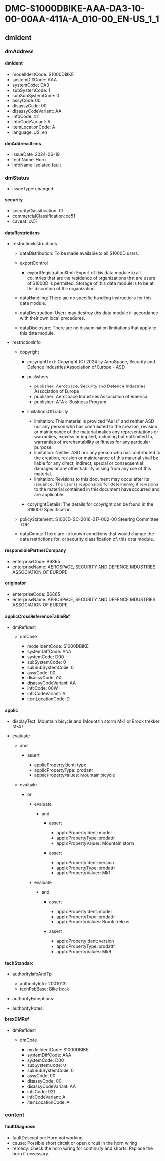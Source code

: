 # DMC-S1000DBIKE-AAA-DA3-10-00-00AA-411A-A_010-00_EN-US_1_1

## dmIdent

### dmAddress

#### dmIdent

*   modelIdentCode: S1000DBIKE
*   systemDiffCode: AAA
*   systemCode: DA3
*   subSystemCode: 1
*   subSubSystemCode: 0
*   assyCode: 00
*   disassyCode: 00
*   disassyCodeVariant: AA
*   infoCode: 411
*   infoCodeVariant: A
*   itemLocationCode: A
*   language: US, en

#### dmAddressItems

*   issueDate: 2024-06-19
*   techName: Horn
*   infoName: Isolated fault

### dmStatus

*   issueType: changed

#### security

*   securityClassification: 01
*   commercialClassification: cc51
*   caveat: cv51

#### dataRestrictions

*   restrictionInstructions

    *   dataDistribution: To be made available to all S1000D users.
    *   exportControl

        *   exportRegistrationStmt: Export of this data module to all countries that are the residence of organizations that are users of S1000D is permitted. Storage of this data module is to be at the discretion of the organization.
    *   dataHandling: There are no specific handling instructions for this data module.
    *   dataDestruction: Users may destroy this data module in accordance with their own local procedures.
    *   dataDisclosure: There are no dissemination limitations that apply to this data module.

*   restrictionInfo

    *   copyright

        *   copyrightText: Copyright (C) 2024 by AeroSpace, Security and Defence Industries Association of Europe - ASD
        *   publishers

            *   publisher: Aerospace, Security and Defence Industries Association of Europe
            *   publisher: Aerospace Industries Association of America
            *   publisher: ATA e-Business Program
        *   limitationsOfLiability

            *   limitation: This material is provided "As is" and neither ASD nor any person who has contributed to the creation, revision or maintenance of the material makes any representations or warranties, express or implied, including but not limited to, warranties of merchantability or fitness for any particular purpose.
            *   limitation: Neither ASD nor any person who has contributed to the creation, revision or maintenance of this material shall be liable for any direct, indirect, special or consequential damages or any other liability arising from any use of this material.
            *   limitation: Revisions to this document may occur after its issuance. The user is responsible for determining if revisions to the material contained in this document have occurred and are applicable.
        *   copyrightDetails: The details for copyright can be found in the S1000D Specification.
    *   policyStatement: S1000D-SC-2016-017-002-00 Steering Committee TOR
    *   dataConds: There are no known conditions that would change the data restrictions for, or security classification of, this data module.

#### responsiblePartnerCompany

*   enterpriseCode: B6865
*   enterpriseName: AEROSPACE, SECURITY AND DEFENCE INDUSTRIES ASSOCIATION OF EUROPE

#### originator

*   enterpriseCode: B6865
*   enterpriseName: AEROSPACE, SECURITY AND DEFENCE INDUSTRIES ASSOCIATION OF EUROPE

#### applicCrossReferenceTableRef

*   dmRefIdent

    *   dmCode

        *   modelIdentCode: S1000DBIKE
        *   systemDiffCode: AAA
        *   systemCode: D00
        *   subSystemCode: 0
        *   subSubSystemCode: 0
        *   assyCode: 00
        *   disassyCode: 00
        *   disassyCodeVariant: AA
        *   infoCode: 00W
        *   infoCodeVariant: A
        *   itemLocationCode: D

#### applic

*   displayText: Mountain bicycle and (Mountain storm Mk1 or Brook trekker Mk9)
*   evaluate

    *   and

        *   assert

            *   applicPropertyIdent: type
            *   applicPropertyType: prodattr
            *   applicPropertyValues: Mountain bicycle

    *   evaluate

        *   or

            *   evaluate

                *   and

                    *   assert

                        *   applicPropertyIdent: model
                        *   applicPropertyType: prodattr
                        *   applicPropertyValues: Mountain storm
                    *   assert

                        *   applicPropertyIdent: version
                        *   applicPropertyType: prodattr
                        *   applicPropertyValues: Mk1
            *   evaluate

                *   and

                    *   assert

                        *   applicPropertyIdent: model
                        *   applicPropertyType: prodattr
                        *   applicPropertyValues: Brook trekker
                    *   assert

                        *   applicPropertyIdent: version
                        *   applicPropertyType: prodattr
                        *   applicPropertyValues: Mk9

#### techStandard

*   authorityInfoAndTp

    *   authorityInfo: 20010131
    *   techPubBase: Bike book

*   authorityExceptions:
*   authorityNotes:

#### brexDMRef

*   dmRefIdent

    *   dmCode

        *   modelIdentCode: S1000DBIKE
        *   systemDiffCode: AAA
        *   systemCode: D00
        *   subSystemCode: 0
        *   subSubSystemCode: 0
        *   assyCode: 00
        *   disassyCode: 00
        *   disassyCodeVariant: AA
        *   infoCode: 921
        *   infoCodeVariant: A
        *   itemLocationCode: A

### content

#### faultDiagnosis

*   faultDescription: Horn not working
*   cause: Possible short circuit or open circuit in the horn wiring
*   remedy: Check the horn wiring for continuity and shorts. Replace the horn if necessary.